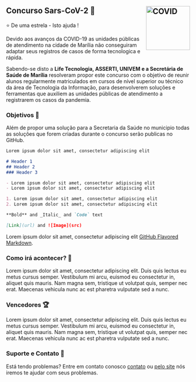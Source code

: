 ## Concurso Sars-CoV-2 :hospital: <img src="https://noticias.unb.br/images/Noticias/2020/05-Mai/20200521_ProspeccoesAfetivas_FranciscoICON.jpg" title="COVID" align="right" height="120" />


:star: De uma estrela - Isto ajuda !

Devido aos avanços da COVID-19 as unidades públicas de atendimento na cidade de Marília não conseguiram adaptar seus registros de casos de forma tecnologica e rápida.

Sabendo-se disto a **Life Tecnologia, ASSERTI, UNIVEM e a Secretária de Saúde de Marília** resolveram propor este concurso com o objetivo de reunir alunos regularmente matriculados em cursos de nível superior ou técnico da área de Tecnologia da Informação, para desenvolverem soluções e ferramentas que auxiliem as unidades públicas de atendimento a registrarem os casos da pandemia.

### Objetivos :100:

Além de propor uma solução para a Secretaria da Saúde no municipio todas as soluções que forem criadas durante o concurso serão publicas no GitHub.

```markdown
Lorem ipsum dolor sit amet, consectetur adipiscing elit

# Header 1
## Header 2
### Header 3

- Lorem ipsum dolor sit amet, consectetur adipiscing elit
- Lorem ipsum dolor sit amet, consectetur adipiscing elit

1. Lorem ipsum dolor sit amet, consectetur adipiscing elit
2. Lorem ipsum dolor sit amet, consectetur adipiscing elit

**Bold** and _Italic_ and `Code` text

[Link](url) and ![Image](src)
```

Lorem ipsum dolor sit amet, consectetur adipiscing elit [GitHub Flavored Markdown](https://guides.github.com/features/mastering-markdown/).

### Como irá acontecer? :calendar:

Lorem ipsum dolor sit amet, consectetur adipiscing elit. Duis quis lectus eu metus cursus semper. Vestibulum mi arcu, euismod eu consectetur in, aliquet quis mauris. Nam magna sem, tristique ut volutpat quis, semper nec erat. Maecenas vehicula nunc ac est pharetra vulputate sed a nunc.

### Vencedores :trophy:

Lorem ipsum dolor sit amet, consectetur adipiscing elit. Duis quis lectus eu metus cursus semper. Vestibulum mi arcu, euismod eu consectetur in, aliquet quis mauris. Nam magna sem, tristique ut volutpat quis, semper nec erat. Maecenas vehicula nunc ac est pharetra vulputate sed a nunc.

### Suporte e Contato :e-mail:	

Está tendo problemas? Entre em contato conosco [contato](https://help.github.com/categories/github-pages-basics/) ou [pelo site](https://github.com/contact) nós iremos te ajudar com seus problemas.
